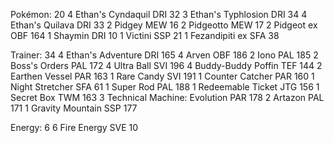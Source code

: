Pokémon: 20
4 Ethan's Cyndaquil DRI 32
3 Ethan's Typhlosion DRI 34
4 Ethan's Quilava DRI 33
2 Pidgey MEW 16
2 Pidgeotto MEW 17
2 Pidgeot ex OBF 164
1 Shaymin DRI 10
1 Victini SSP 21
1 Fezandipiti ex SFA 38

Trainer: 34
4 Ethan's Adventure DRI 165
4 Arven OBF 186
2 Iono PAL 185
2 Boss's Orders PAL 172
4 Ultra Ball SVI 196
4 Buddy-Buddy Poffin TEF 144
2 Earthen Vessel PAR 163
1 Rare Candy SVI 191
1 Counter Catcher PAR 160
1 Night Stretcher SFA 61
1 Super Rod PAL 188
1 Redeemable Ticket JTG 156
1 Secret Box TWM 163
3 Technical Machine: Evolution PAR 178
2 Artazon PAL 171
1 Gravity Mountain SSP 177

Energy: 6
6 Fire Energy SVE 10
